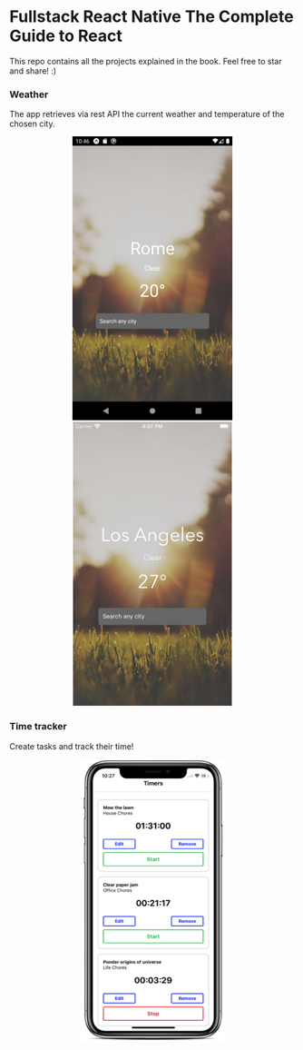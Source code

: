 # Fullstack React Native The Complete Guide to React

This repo contains all the projects explained in the book. Feel free to star and share! :) 
 

### Weather 

The app retrieves via rest API the current weather and temperature of the chosen city.

<div align="center">
    <img src="weather/screens/android.png" height="500"/>  
    <img src="weather/screens/iOS.png" height="500"/>
</div>

### Time tracker

Create tasks and track their time! 

<div align="center">
    <img src="timetracker/screens/ios.png" height="500"/>  
</div>
